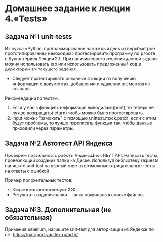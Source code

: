 # Домашнее задание к лекции 4.«Tests»
## Задача №1 unit-tests
Из курса «Python: программирование на каждый день и сверхбыстрое прототипирование» необходимо протестировать программу по работе с бухгалтерией Лекции 2.1. При наличии своего решения данной задачи можно использовать его или использовать предложенный код в директории src текущего задания.

* Следует протестировать основные функции по получению информации о документах, добавлении и удалении элементов из словаря.

Рекомендации по тестам.

1. Если у вас в функциях информация выводилась(print), то теперь её лучше возвращать(return) чтобы можно было протестировать.
2. input можно "замокать" с помощью unittest.mock.patch, если с этим будут проблемы, то лучше переписать функции так, чтобы данные приходили через параметры.
## Задача №2 Автотест API Яндекса
Проверим правильность работы Яндекс.Диск REST API. Написать тесты, проверяющий создание папки на Диске.
Используя библиотеку requests напишите unit-test на верный ответ и возможные отрицательные тесты на ответы с ошибкой

Пример положительных тестов:

* Код ответа соответствует 200.
* Результат создания папки - папка появилась в списке файлов.
## Задача №3. Дополнительная (не обязательная)
Применив selenium, напишите unit-test для авторизации на Яндексе по url: https://passport.yandex.ru/auth/